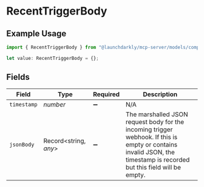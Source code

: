 # RecentTriggerBody

## Example Usage

```typescript
import { RecentTriggerBody } from "@launchdarkly/mcp-server/models/components";

let value: RecentTriggerBody = {};
```

## Fields

| Field                                                                                                                                                                 | Type                                                                                                                                                                  | Required                                                                                                                                                              | Description                                                                                                                                                           |
| --------------------------------------------------------------------------------------------------------------------------------------------------------------------- | --------------------------------------------------------------------------------------------------------------------------------------------------------------------- | --------------------------------------------------------------------------------------------------------------------------------------------------------------------- | --------------------------------------------------------------------------------------------------------------------------------------------------------------------- |
| `timestamp`                                                                                                                                                           | *number*                                                                                                                                                              | :heavy_minus_sign:                                                                                                                                                    | N/A                                                                                                                                                                   |
| `jsonBody`                                                                                                                                                            | Record<string, *any*>                                                                                                                                                 | :heavy_minus_sign:                                                                                                                                                    | The marshalled JSON request body for the incoming trigger webhook. If this is empty or contains invalid JSON, the timestamp is recorded but this field will be empty. |